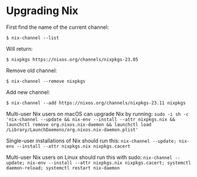 # Upgrading Nix

First find the name of the current channel:

```console
$ nix-channel --list
```

Will return:

```console
$ nixpkgs https://nixos.org/channels/nixpkgs-23.05
```
Remove old channel:

```console
$ nix-channel --remove nixpkgs
```

Add new channel:

```console
$ nix-channel --add https://nixos.org/channels/nixpkgs-23.11 nixpkgs
```

Multi-user Nix users on macOS can upgrade Nix by running: `sudo -i sh -c
'nix-channel --update &&
nix-env --install --attr nixpkgs.nix &&
launchctl remove org.nixos.nix-daemon &&
launchctl load /Library/LaunchDaemons/org.nixos.nix-daemon.plist'`

Single-user installations of Nix should run this: `nix-channel --update;
nix-env --install --attr nixpkgs.nix nixpkgs.cacert`

Multi-user Nix users on Linux should run this with sudo: `nix-channel
--update; nix-env --install --attr nixpkgs.nix nixpkgs.cacert; systemctl
daemon-reload; systemctl restart nix-daemon`
